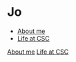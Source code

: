# Jo

+ <a href="https://jo-chidtaphai.github.io/JO" >About me</a>
+ <a href="https://jo-chidtaphai.github.io/CSC" >Life at CSC</a>


[About me](JO)
[Life at CSC](CSC)